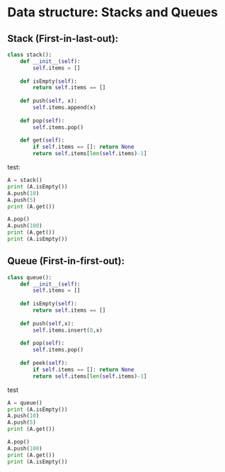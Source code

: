 
# Data structure: Stacks and Queues

## Stack (First-in-last-out):
```Python
class stack():
    def __init__(self):
        self.items = []
    
    def isEmpty(self):
        return self.items == []
    
    def push(self, x):
        self.items.append(x)
        
    def pop(self):
        self.items.pop()
        
    def get(self):
        if self.items == []: return None
        return self.items[len(self.items)-1]
```
test:
```Python
A = stack()
print (A.isEmpty())
A.push(10)
A.push(5)
print (A.get())

A.pop()
A.push(100)
print (A.get())
print (A.isEmpty())
```



## Queue (First-in-first-out):
```Python
class queue():
    def __init__(self):
        self.items = []
        
    def isEmpty(self):
        return self.items == []
    
    def push(self,x):
        self.items.insert(0,x)
        
    def pop(self):
        self.items.pop()
        
    def peek(self):
        if self.items == []: return None
        return self.items[len(self.items)-1]
```
test
```Python
A = queue()
print (A.isEmpty())
A.push(10)
A.push(5)
print (A.get())

A.pop()
A.push(100)
print (A.get())
print (A.isEmpty())
```

